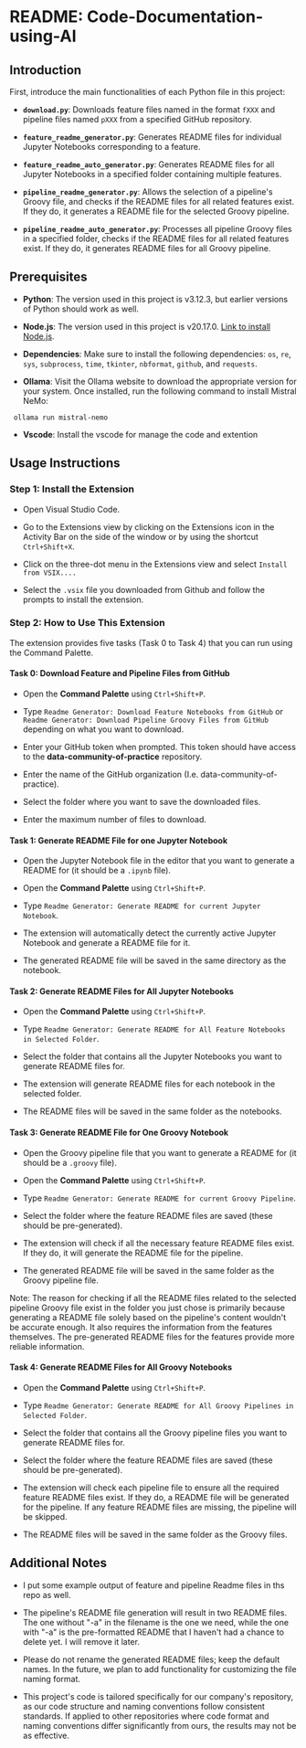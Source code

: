 # README: Code-Documentation-using-AI

## Introduction

First, introduce the main functionalities of each Python file in this project:

- **`download.py`**: Downloads feature files named in the format `fXXX` and pipeline files named `pXXX` from a specified GitHub repository.

- **`feature_readme_generator.py`**: Generates README files for individual Jupyter Notebooks corresponding to a feature.

- **`feature_readme_auto_generator.py`**: Generates README files for all Jupyter Notebooks in a specified folder containing multiple features.

- **`pipeline_readme_generator.py`**: Allows the selection of a pipeline's Groovy file, and checks if the README files for all related features exist. If they do, it generates a README file for the selected Groovy pipeline.

- **`pipeline_readme_auto_generator.py`**: Processes all pipeline Groovy files in a specified folder, checks if the README files for all related features exist. If they do, it generates README files for all Groovy pipeline.

## Prerequisites

- **Python**: The version used in this project is v3.12.3, but earlier versions of Python should work as well.

- **Node.js**: The version used in this project is v20.17.0. [Link to install Node.js](https://nodejs.org/en).

- **Dependencies**: Make sure to install the following dependencies: `os`, `re`, `sys`, `subprocess`, `time`, `tkinter`, `nbformat`, `github`, and `requests`.

- **Ollama**: Visit the Ollama website to download the appropriate version for your system. Once installed, run the following command to install Mistral NeMo:

```
 ollama run mistral-nemo
```

- **Vscode**: Install the vscode for manage the code and extention

## Usage Instructions

### Step 1: Install the Extension

- Open Visual Studio Code.

- Go to the Extensions view by clicking on the Extensions icon in the Activity Bar on the side of the window or by using the shortcut `Ctrl+Shift+X`.

- Click on the three-dot menu in the Extensions view and select `Install from VSIX....`

- Select the `.vsix` file you downloaded from Github and follow the prompts to install the extension.

### Step 2: How to Use This Extension

The extension provides five tasks (Task 0 to Task 4) that you can run using the Command Palette.

#### Task 0: Download Feature and Pipeline Files from GitHub

- Open the **Command Palette** using `Ctrl+Shift+P`.

- Type `Readme Generator: Download Feature Notebooks from GitHub` or `Readme Generator: Download Pipeline Groovy Files from GitHub` depending on what you want to download.

- Enter your GitHub token when prompted. This token should have access to the **data-community-of-practice** repository.

- Enter the name of the GitHub organization (I.e. data-community-of-practice).

- Select the folder where you want to save the downloaded files.

- Enter the maximum number of files to download.

#### Task 1: Generate README File for one Jupyter Notebook

- Open the Jupyter Notebook file in the editor that you want to generate a README for (it should be a `.ipynb` file).

- Open the **Command Palette** using `Ctrl+Shift+P`.

- Type `Readme Generator: Generate README for current Jupyter Notebook`.

- The extension will automatically detect the currently active Jupyter Notebook and generate a README file for it.

- The generated README file will be saved in the same directory as the notebook.


#### Task 2: Generate README Files for All Jupyter Notebooks

- Open the **Command Palette** using `Ctrl+Shift+P`.

- Type `Readme Generator: Generate README for All Feature Notebooks in Selected Folder`.

- Select the folder that contains all the Jupyter Notebooks you want to generate README files for.

- The extension will generate README files for each notebook in the selected folder.

- The README files will be saved in the same folder as the notebooks.

#### Task 3: Generate README File for One Groovy Notebook

- Open the Groovy pipeline file that you want to generate a README for (it should be a `.groovy` file).

- Open the **Command Palette** using `Ctrl+Shift+P`.

- Type `Readme Generator: Generate README for current Groovy Pipeline`.

- Select the folder where the feature README files are saved (these should be pre-generated).

- The extension will check if all the necessary feature README files exist. If they do, it will generate the README file for the pipeline.

- The generated README file will be saved in the same folder as the Groovy pipeline file.

Note: The reason for checking if all the README files related to the selected pipeline Groovy file exist in the folder you just chose is primarily because generating a README file solely based on the pipeline's content wouldn't be accurate enough. It also requires the information from the features themselves. The pre-generated README files for the features provide more reliable information.

#### Task 4: Generate README Files for All Groovy Notebooks

- Open the **Command Palette** using `Ctrl+Shift+P`.

- Type `Readme Generator: Generate README for All Groovy Pipelines in Selected Folder`.

- Select the folder that contains all the Groovy pipeline files you want to generate README files for.

- Select the folder where the feature README files are saved (these should be pre-generated).

- The extension will check each pipeline file to ensure all the required feature README files exist. If they do, a README file will be generated for the pipeline. If any feature README files are missing, the pipeline will be skipped.

- The README files will be saved in the same folder as the Groovy files.

## Additional Notes

- I put some example output of feature and pipeline Readme files in ths repo as well.

- The pipeline's README file generation will result in two README files. The one without "-a" in the filename is the one we need, while the one with "-a" is the pre-formatted README that I haven't had a chance to delete yet. I will remove it later.

- Please do not rename the generated README files; keep the default names. In the future, we plan to add functionality for customizing the file naming format.

- This project's code is tailored specifically for our company's repository, as our code structure and naming conventions follow consistent standards. If applied to other repositories where code format and naming conventions differ significantly from ours, the results may not be as effective.
